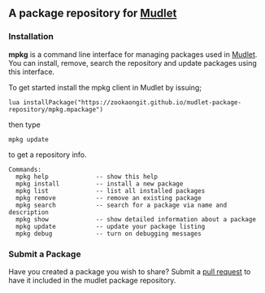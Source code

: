 ## A package repository for [Mudlet](https://www.mudlet.org) ##

### Installation ###

**mpkg** is a command line interface for managing packages used in [Mudlet](https://www.mudlet.org).  
You can install, remove, search the repository and update packages using this interface.

To get started install the mpkg client in Mudlet by issuing;

```lua installPackage("https://zookaongit.github.io/mudlet-package-repository/mpkg.mpackage")```

then type

```mpkg update```

to get a repository info.

```
Commands:
  mpkg help             -- show this help
  mpkg install          -- install a new package
  mpkg list             -- list all installed packages  
  mpkg remove           -- remove an existing package
  mpkg search           -- search for a package via name and description
  mpkg show             -- show detailed information about a package
  mpkg update           -- update your package listing
  mpkg debug            -- turn on debugging messages
```

### Submit a Package ###

Have you created a package you wish to share?  Submit a [pull request](https://github.com/ZookaOnGit/mudlet-package-repository/pulls)
to have it included in the mudlet package repository.

